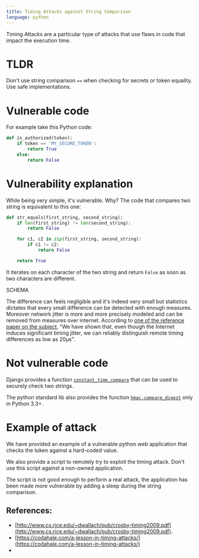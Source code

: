 ```yaml
---
title: Timing Attacks against String Comparison
language: python
---
```


Timing Attacks are a particular type of attacks that use flaws in code that impact the execution time.

# TLDR

Don't use string comparison `==` when checking for secrets or token equality. Use safe implementations.

# Vulnerable code

For example take this Python code:

```python
def is_authorized(token):
    if token == 'MY_SECURE_TOKEN':
        return True
    else:
        return False
```

# Vulnerability explanation

While being very simple, it's vulnerable. Why? The code that compares two string is equivalent to this one:

```python
def str_equals(first_string, second_string):
    if len(first_string) != len(second_string):
        return False

    for c1, c2 in zip(first_string, second_string):
        if c1 != c2:
            return False

    return True
```

It iterates on each character of the two string and return `False` as soon as two characters are different.

SCHEMA

The difference can feels negligible and it's indeed very small but statistics dictates that every small difference can be detected with enough measures. Moreover network jitter is more and more precisely modeled and can be removed from measures over internet. According to [one of the reference paper on the subject](http://www.cs.rice.edu/~dwallach/pub/crosby-timing2009.pdf), "We have shown that, even though the Internet induces significant timing jitter, we can reliably distinguish remote timing differences as low as 20µs".

# Not vulnerable code

Django provides a function [`constant_time_compare`](constant_time_compare) that can be used to securely check two strings.

The python standard lib also provides the function [`hmac.compare_digest`](https://docs.python.org/3/library/hmac.html#hmac.compare_digest) only in Python 3.3+.

# Example of attack

We have provided an example of a vulnerable python web application that checks the token against a hard-coded value.

We also provide a script to remotely try to exploit the timing attack. Don't use this script against a non-owned application.

The script is not good enough to perform a real attack, the application has been made more vulnerable by adding a sleep during the string comparison.


## References:

- [http://www.cs.rice.edu/~dwallach/pub/crosby-timing2009.pdf](http://www.cs.rice.edu/~dwallach/pub/crosby-timing2009.pdf).
- [https://codahale.com/a-lesson-in-timing-attacks/](https://codahale.com/a-lesson-in-timing-attacks/)
- 
